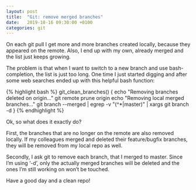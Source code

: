 ```yaml
---
layout: post
title:  "Git: remove merged branches"
date:   2019-10-16 09:30:00 +0100
categories: git
---
```


On each git pull I get more and more branches created locally, because they appeared on the remote. Also, I end up with my own, already merged and the list just keeps growing.

The problem is that when I want to switch to a new branch and use bash-completion, the list is just too long. One time I just started digging and after some web searches ended up with this helpful bash function:

{% highlight bash %}
git_clean_branches() {
    echo "Removing branches deleted on origin..."
    git remote prune origin
    echo "Removing local merged branches..."
    git branch --merged | egrep -v "(^\*|master)" | xargs git branch -d
}
{% endhighlight %}

Ok, so what does it exactly do?

First, the branches that are no longer on the remote are also removed locally. If my colleagues merged and deleted their feature/bugfix branches, they will be removed from my local repo as well.

Secondly, I ask git to remove each branch, that I merged to master. Since I’m using ‘-d’, only the actually merged branches will be deleted and the ones I’m still working on won’t be touched.

Have a good day and a clean repo!
